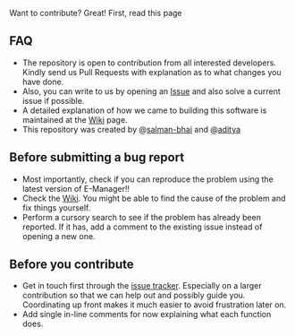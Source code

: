 Want to contribute? Great! First, read this page

## FAQ
- The repository is open to contribution from all interested developers. Kindly send us Pull Requests with explanation as to what changes you have done.
- Also, you can write to us by opening an [Issue](https://github.com/salman-bhai/E-Manager/issues) and also solve a current issue if possible.
- A detailed explanation of how we came to building this software is maintained at the [Wiki](https://github.com/salman-bhai/E-Manager/wiki) page.
- This repository was created by @[salman-bhai](https://github.com/salman-bhai) and @[aditya](https://github.com/aditya5558)

## Before submitting a bug report
- Most importantly, check if you can reproduce the problem using the latest version of E-Manager!!
- Check the [Wiki](https://github.com/salman-bhai/E-Manager/wiki). You might be able to find the cause of the problem and fix things yourself.
- Perform a cursory search to see if the problem has already been reported. If it has, add a comment to the existing issue instead of opening a new one.

## Before you contribute
- Get in touch first through the [issue tracker](https://github.com/salman-bhai/E-Manager/issues). Especially on a larger contribution so that we can help out and possibly guide you. Coordinating up front makes it much easier to avoid frustration later on.
- Add single in-line comments for now explaining what each function does.
